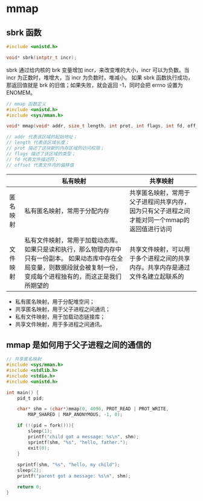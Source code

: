 # mmap

## sbrk 函数

```c
#include <unistd.h>

void* sbrk(intptr_t incr);
```

sbrk 通过给内核的 brk 变量增加 incr，来改变堆的大小，incr 可以为负数。当 incr 为正数时，堆增大，当 incr 为负数时，堆减小。
如果 sbrk 函数执行成功，那返回值就是 brk 的旧值；如果失败，就会返回 -1，同时会把 errno 设置为 ENOMEM。


```c
// mmap 函数定义
#include <unistd.h>
#include <sys/mman.h>

void* mmap(void* addr, size_t length, int prot, int flags, int fd, off_t offset);

// addr 代表该区域的起始地址；
// length 代表该区域长度；
// prot 描述了这块新的内存区域的访问权限；
// flags 描述了该区域的类型；
// fd 代表文件描述符；
// offset 代表文件内的偏移值
```

||私有映射|共享映射|
|---|-----|--------|
|匿名映射|私有匿名映射，常用于分配内存|共享匿名映射，常用于父子进程间共享内存，因为只有父子进程之间才能对同一个mmap的返回值进行访问
|文件映射|私有文件映射，常用于加载动态库。如果只是读和执行，那么物理内存中只有一份副本。 如果动态库中存在全局变量，则数据段就会被复制一份，变成每个进程独有的，而这正是我们所期望的|共享文件映射，可以用于多个进程之间的共享内存。共享内存是通过文件名建立起联系的

- 私有匿名映射，用于分配堆空间；
- 共享匿名映射，用于父子进程之间通讯；
- 私有文件映射，用于加载动态链接库；
- 共享文件映射，用于多进程之间通讯。

## mmap 是如何用于父子进程之间的通信的

```c
// 共享匿名映射
#include <sys/mman.h>
#include <stdlib.h>
#include <stdio.h>
#include <unistd.h>

int main() {
    pid_t pid;

    char* shm = (char*)mmap(0, 4096, PROT_READ | PROT_WRITE,
        MAP_SHARED | MAP_ANONYMOUS, -1, 0);

    if (!(pid = fork())){
        sleep(1);
        printf("child got a message: %s\n", shm);
        sprintf(shm, "%s", "hello, father.");
        exit(0);
    }
  
    sprintf(shm, "%s", "hello, my child");
    sleep(2);
    printf("parent got a message: %s\n", shm);

    return 0;
}
```
